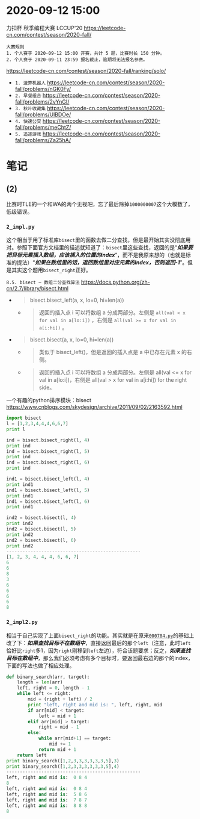 
# 2020-09-12 15:00

力扣杯 秋季编程大赛 LCCUP'20 https://leetcode-cn.com/contest/season/2020-fall/
```console
大赛规则
1. 个人赛于 2020-09-12 15:00 开赛，共计 5 题，比赛时长 150 分钟。
2. 个人赛于 2020-09-11 23:59 报名截止，逾期将无法报名参赛。
```

https://leetcode-cn.com/contest/season/2020-fall/ranking/solo/
- `1. 速算机器人` https://leetcode-cn.com/contest/season/2020-fall/problems/nGK0Fy/
- `2. 早餐组合` https://leetcode-cn.com/contest/season/2020-fall/problems/2vYnGI/
- `3. 秋叶收藏集` https://leetcode-cn.com/contest/season/2020-fall/problems/UlBDOe/
- `4. 快速公交` https://leetcode-cn.com/contest/season/2020-fall/problems/meChtZ/
- `5. 追逐游戏` https://leetcode-cn.com/contest/season/2020-fall/problems/Za25hA/

# 笔记

## (2)

比赛时TLE的一个和WA的两个无视吧，忘了最后除掉`1000000007`这个大模数了，低级错误。

### `2_impl.py`

这个相当于用了标准库`bisect`里的函数去做二分查找，但是最开始其实没彻底用对。参照下面官方文档里的描述就知道了：`bisect`里这些查找，返回的是“***如果要把目标元素插入数组，应该插入的位置的index***”，而不是我原来想的（也就是标准的提法）“***如果在数组里的话，返回数组里对应元素的index，否则返回-1***”。但是其实这个题用`bisect_right`正好。

`8.5. bisect — 数组二分查找算法` https://docs.python.org/zh-cn/2.7/library/bisect.html
- > bisect.bisect_left(a, x, lo=0, hi=len(a))
  * > 返回的插入点 i 可以将数组 a 分成两部分。左侧是 `all(val < x for val in a[lo:i])` ，右侧是 `all(val >= x for val in a[i:hi])` 。
- > bisect.bisect(a, x, lo=0, hi=len(a))
  * > 类似于 bisect_left()，但是返回的插入点是 a 中已存在元素 x 的右侧。
  * > 返回的插入点 i 可以将数组 a 分成两部分。左侧是 all(val <= x for val in a[lo:i])，右侧是 all(val > x for val in a[i:hi]) for the right side。

一个有趣的python排序模块：bisect https://www.cnblogs.com/skydesign/archive/2011/09/02/2163592.html

```py
import bisect
l = [1,2,3,4,4,4,6,6,7]
print l

ind = bisect.bisect_right(l, 4)
print ind
ind = bisect.bisect_right(l, 5)
print ind
ind = bisect.bisect_right(l, 6)
print ind

ind1 = bisect.bisect_left(l, 4)
print ind1
ind1 = bisect.bisect_left(l, 5)
print ind1
ind1 = bisect.bisect_left(l, 6)
print ind1

ind2 = bisect.bisect(l, 4)
print ind2
ind2 = bisect.bisect(l, 5)
print ind2
ind2 = bisect.bisect(l, 6)
print ind2
--------------------------------------------------
[1, 2, 3, 4, 4, 4, 6, 6, 7]
6
6
8
3
6
6
6
6
8
```

### `2_impl2.py`

相当于自己实现了上面`bisect_right`的功能。其实就是在原来[`000704.py`](https://github.com/BIAOXYZ/variousCodes/blob/master/_CodeTopics/LeetCode/000704/000704.py)的基础上改了下：***如果查找目标不在数组中***，直接返回最后的那个`left`（注意，此时`left`恰好比`right`多1，因为`right`刚移到`left`左边），符合该题要求；反之，***如果查找目标在数组中***，那么我们必须考虑有多个目标时，要返回最右边的那个的index，下面的写法也做了相应处理。

```py
def binary_search(arr, target):
    length = len(arr)
    left, right = 0, length - 1
    while left <= right:
        mid = (right + left) / 2
        print "left, right and mid is: ", left, right, mid
        if arr[mid] < target:
            left = mid + 1
        elif arr[mid] > target:
            right = mid - 1
        else:
            while arr[mid+1] == target:
                mid += 1
            return mid + 1
    return left
print binary_search([1,2,3,3,3,3,3,3,5],3)
print binary_search([1,2,3,3,3,3,3,3,5],4)
--------------------------------------------------
left, right and mid is:  0 8 4
8
left, right and mid is:  0 8 4
left, right and mid is:  5 8 6
left, right and mid is:  7 8 7
left, right and mid is:  8 8 8
8
```
